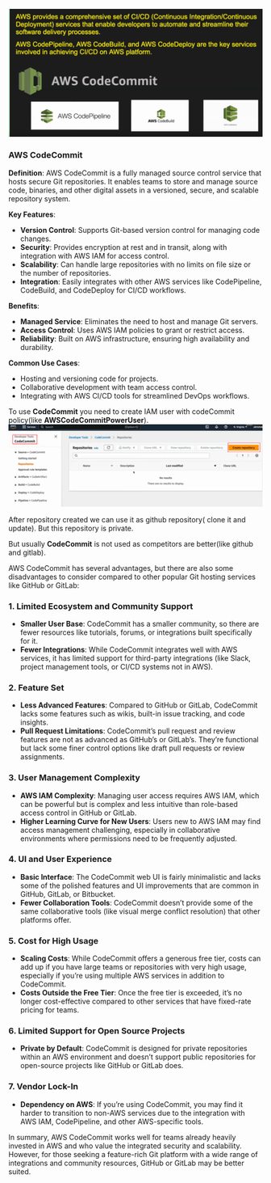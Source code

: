 
![](../Attachments/Pasted%20image%2020241107220037.png)

### AWS CodeCommit

**Definition**: AWS CodeCommit is a fully managed source control service that hosts secure Git repositories. It enables teams to store and manage source code, binaries, and other digital assets in a versioned, secure, and scalable repository system.

**Key Features**:
- **Version Control**: Supports Git-based version control for managing code changes.
- **Security**: Provides encryption at rest and in transit, along with integration with AWS IAM for access control.
- **Scalability**: Can handle large repositories with no limits on file size or the number of repositories.
- **Integration**: Easily integrates with other AWS services like CodePipeline, CodeBuild, and CodeDeploy for CI/CD workflows.

**Benefits**:
- **Managed Service**: Eliminates the need to host and manage Git servers.
- **Access Control**: Uses AWS IAM policies to grant or restrict access.
- **Reliability**: Built on AWS infrastructure, ensuring high availability and durability.

**Common Use Cases**:
- Hosting and versioning code for projects.
- Collaborative development with team access control.
- Integrating with AWS CI/CD tools for streamlined DevOps workflows.

To use **CodeCommit** you need to create IAM user with codeCommit policy(like **AWSCodeCommitPowerUser**).
![](../Attachments/Pasted%20image%2020241108001608.png)

After repository created we can use it as github repository( clone it and update). But this repository is private.

But usually **CodeCommit** is not used as competitors are better(like github and gitlab).

AWS CodeCommit has several advantages, but there are also some disadvantages to consider compared to other popular Git hosting services like GitHub or GitLab:

### 1. **Limited Ecosystem and Community Support**
   - **Smaller User Base**: CodeCommit has a smaller community, so there are fewer resources like tutorials, forums, or integrations built specifically for it.
   - **Fewer Integrations**: While CodeCommit integrates well with AWS services, it has limited support for third-party integrations (like Slack, project management tools, or CI/CD systems not in AWS).

### 2. **Feature Set**
   - **Less Advanced Features**: Compared to GitHub or GitLab, CodeCommit lacks some features such as wikis, built-in issue tracking, and code insights.
   - **Pull Request Limitations**: CodeCommit’s pull request and review features are not as advanced as GitHub’s or GitLab’s. They’re functional but lack some finer control options like draft pull requests or review assignments.

### 3. **User Management Complexity**
   - **AWS IAM Complexity**: Managing user access requires AWS IAM, which can be powerful but is complex and less intuitive than role-based access control in GitHub or GitLab.
   - **Higher Learning Curve for New Users**: Users new to AWS IAM may find access management challenging, especially in collaborative environments where permissions need to be frequently adjusted.

### 4. **UI and User Experience**
   - **Basic Interface**: The CodeCommit web UI is fairly minimalistic and lacks some of the polished features and UI improvements that are common in GitHub, GitLab, or Bitbucket.
   - **Fewer Collaboration Tools**: CodeCommit doesn’t provide some of the same collaborative tools (like visual merge conflict resolution) that other platforms offer.

### 5. **Cost for High Usage**
   - **Scaling Costs**: While CodeCommit offers a generous free tier, costs can add up if you have large teams or repositories with very high usage, especially if you’re using multiple AWS services in addition to CodeCommit.
   - **Costs Outside the Free Tier**: Once the free tier is exceeded, it’s no longer cost-effective compared to other services that have fixed-rate pricing for teams.

### 6. **Limited Support for Open Source Projects**
   - **Private by Default**: CodeCommit is designed for private repositories within an AWS environment and doesn’t support public repositories for open-source projects like GitHub or GitLab does.

### 7. **Vendor Lock-In**
   - **Dependency on AWS**: If you’re using CodeCommit, you may find it harder to transition to non-AWS services due to the integration with AWS IAM, CodePipeline, and other AWS-specific tools.

In summary, AWS CodeCommit works well for teams already heavily invested in AWS and who value the integrated security and scalability. However, for those seeking a feature-rich Git platform with a wide range of integrations and community resources, GitHub or GitLab may be better suited.